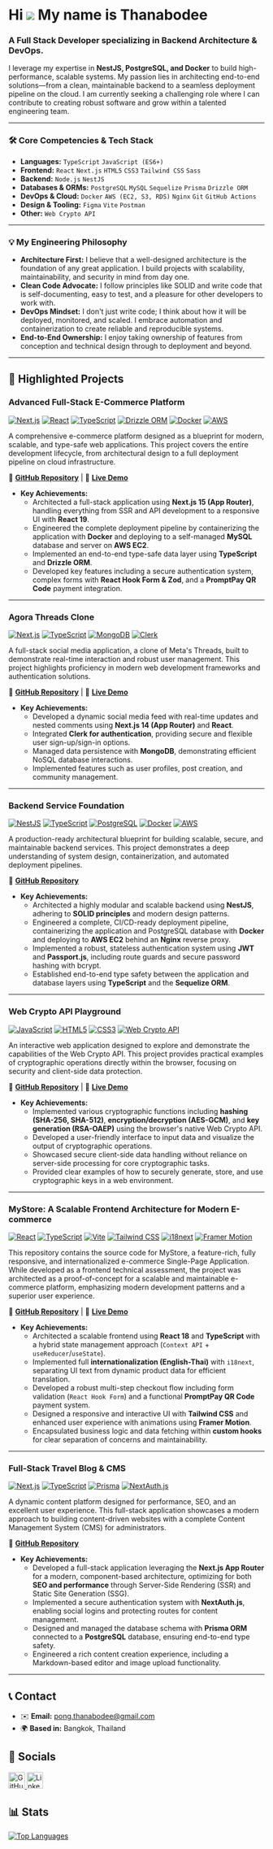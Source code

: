 # Hi ![](https://user-images.githubusercontent.com/18350557/176309783-0785949b-9127-417c-8b55-ab5a4333674e.gif) My name is Thanabodee

### A Full Stack Developer specializing in Backend Architecture & DevOps.

I leverage my expertise in **NestJS, PostgreSQL, and Docker** to build high-performance, scalable systems. My passion lies in architecting end-to-end solutions—from a clean, maintainable backend to a seamless deployment pipeline on the cloud. I am currently seeking a challenging role where I can contribute to creating robust software and grow within a talented engineering team.


---



### 🛠️ Core Competencies & Tech Stack

* **Languages:** `TypeScript` `JavaScript (ES6+)`
* **Frontend:** `React` `Next.js` `HTML5` `CSS3` `Tailwind CSS` `Sass`
* **Backend:** `Node.js` `NestJS`
* **Databases & ORMs:** `PostgreSQL` `MySQL` `Sequelize` `Prisma` `Drizzle ORM`
* **DevOps & Cloud:** `Docker` `AWS (EC2, S3, RDS)` `Nginx` `Git` `GitHub Actions`
* **Design & Tooling:** `Figma` `Vite` `Postman`
* **Other:** `Web Crypto API`


---



### 💡 My Engineering Philosophy

* **Architecture First:** I believe that a well-designed architecture is the foundation of any great application. I build projects with scalability, maintainability, and security in mind from day one.
* **Clean Code Advocate:** I follow principles like SOLID and write code that is self-documenting, easy to test, and a pleasure for other developers to work with.
* **DevOps Mindset:** I don't just write code; I think about how it will be deployed, monitored, and scaled. I embrace automation and containerization to create reliable and reproducible systems.
* **End-to-End Ownership:** I enjoy taking ownership of features from conception and technical design through to deployment and beyond.


---



## 📂 Highlighted Projects


### Advanced Full-Stack E-Commerce Platform

[![Next.js](https://img.shields.io/badge/Next.js-15-black?logo=next.js&style=for-the-badge)](https://nextjs.org/) [![React](https://img.shields.io/badge/React-19-61DAFB?logo=react&logoColor=black&style=for-the-badge)](https://react.dev/) [![TypeScript](https://img.shields.io/badge/TypeScript-5-3178C6?logo=typescript&style=for-the-badge)](https://www.typescriptlang.org/) [![Drizzle ORM](https://img.shields.io/badge/Drizzle-ORM-C5F74F?logo=drizzle&logoColor=black&style=for-the-badge)](https://orm.drizzle.team/) [![Docker](https://img.shields.io/badge/Docker-blue?logo=docker&style=for-the-badge)](https://www.docker.com/) [![AWS](https://img.shields.io/badge/AWS-EC2-FF9900?logo=amazon-aws&style=for-the-badge)](https://aws.amazon.com/ec2/)

A comprehensive e-commerce platform designed as a blueprint for modern, scalable, and type-safe web applications. This project covers the entire development lifecycle, from architectural design to a full deployment pipeline on cloud infrastructure.

🔗 **[GitHub Repository](https://github.com/Thanabodee-Pond/advanced-nextjs-app)** | 🚀 **[Live Demo](https://nextjs-ecom-thanabodee.vercel.app/)**

* **Key Achievements:**
    * Architected a full-stack application using **Next.js 15 (App Router)**, handling everything from SSR and API development to a responsive UI with **React 19**.
    * Engineered the complete deployment pipeline by containerizing the application with **Docker** and deploying to a self-managed **MySQL** database and server on **AWS EC2**.
    * Implemented an end-to-end type-safe data layer using **TypeScript** and **Drizzle ORM**.
    * Developed key features including a secure authentication system, complex forms with **React Hook Form & Zod**, and a **PromptPay QR Code** payment integration.


---



### Agora Threads Clone

[![Next.js](https://img.shields.io/badge/Next.js-14-black?logo=next.js&style=for-the-badge)](https://nextjs.org/) [![TypeScript](https://img.shields.io/badge/TypeScript-5-3178C6?logo=typescript&style=for-the-badge)](https://www.typescriptlang.org/) [![MongoDB](https://img.shields.io/badge/MongoDB-47A248?logo=mongodb&logoColor=white&style=for-the-badge)](https://www.mongodb.com/) [![Clerk](https://img.shields.io/badge/Clerk-Auth-6C47FF?logo=clerk&logoColor=white&style=for-the-badge)](https://clerk.com/)

A full-stack social media application, a clone of Meta's Threads, built to demonstrate real-time interaction and robust user management. This project highlights proficiency in modern web development frameworks and authentication solutions.

🔗 **[GitHub Repository](https://github.com/Thanabodee-Pond/agora-threads)** | 🚀 **[Live Demo](https://agora-threads-thanabodee.vercel.app/)**

* **Key Achievements:**
    * Developed a dynamic social media feed with real-time updates and nested comments using **Next.js 14 (App Router)** and **React**.
    * Integrated **Clerk for authentication**, providing secure and flexible user sign-up/sign-in options.
    * Managed data persistence with **MongoDB**, demonstrating efficient NoSQL database interactions.
    * Implemented features such as user profiles, post creation, and community management.


---



### Backend Service Foundation

[![NestJS](https://img.shields.io/badge/NestJS-Backend-EA2845?logo=nestjs&style=for-the-badge)](https://nestjs.com/) [![TypeScript](https://img.shields.io/badge/TypeScript-5-3178C6?logo=typescript&style=for-the-badge)](https://www.typescriptlang.org/) [![PostgreSQL](https://img.shields.io/badge/PostgreSQL-DB-4169E1?logo=postgresql&style=for-the-badge)](https://www.postgresql.org/) [![Docker](https://img.shields.io/badge/Docker-blue?logo=docker&style=for-the-badge)](https://www.docker.com/) [![AWS](https://img.shields.io/badge/AWS-EC2-FF9900?logo=amazon-aws&style=for-the-badge)](https://aws.amazon.com/ec2/)

A production-ready architectural blueprint for building scalable, secure, and maintainable backend services. This project demonstrates a deep understanding of system design, containerization, and automated deployment pipelines.

🔗 **[GitHub Repository](https://github.com/Thanabodee-Pond/Backend-Service-Foundation-NestJS-ORM-JWT)**

* **Key Achievements:**
    * Architected a highly modular and scalable backend using **NestJS**, adhering to **SOLID principles** and modern design patterns.
    * Engineered a complete, CI/CD-ready deployment pipeline, containerizing the application and PostgreSQL database with **Docker** and deploying to **AWS EC2** behind an **Nginx** reverse proxy.
    * Implemented a robust, stateless authentication system using **JWT** and **Passport.js**, including route guards and secure password hashing with bcrypt.
    * Established end-to-end type safety between the application and database layers using **TypeScript** and the **Sequelize ORM**.


---



### Web Crypto API Playground

[![JavaScript](https://img.shields.io/badge/JavaScript-F7DF1E?logo=javascript&logoColor=black&style=for-the-badge)](https://developer.mozilla.org/en-US/docs/Web/JavaScript) [![HTML5](https://img.shields.io/badge/HTML5-E34F26?logo=html5&logoColor=white&style=for-the-badge)](https://developer.mozilla.org/en-US/docs/Web/HTML) [![CSS3](https://img.shields.io/badge/CSS3-1572B6?logo=css3&logoColor=white&style=for-the-badge)](https://developer.mozilla.org/en-US/docs/Web/CSS) [![Web Crypto API](https://img.shields.io/badge/Web%20Crypto%20API-339933?logo=web-components&logoColor=white&style=for-the-badge)](https://developer.mozilla.org/en-US/docs/Web/API/Web_Crypto_API)

An interactive web application designed to explore and demonstrate the capabilities of the Web Crypto API. This project provides practical examples of cryptographic operations directly within the browser, focusing on security and client-side data protection.

🔗 **[GitHub Repository](https://github.com/Thanabodee-Pond/Web-Crypto-API)** | 🚀 **[Live Demo](https://web-crypto-api-thanabodee.vercel.app/)**

* **Key Achievements:**
    * Implemented various cryptographic functions including **hashing (SHA-256, SHA-512)**, **encryption/decryption (AES-GCM)**, and **key generation (RSA-OAEP)** using the browser's native Web Crypto API.
    * Developed a user-friendly interface to input data and visualize the output of cryptographic operations.
    * Showcased secure client-side data handling without reliance on server-side processing for core cryptographic tasks.
    * Provided clear examples of how to securely generate, store, and use cryptographic keys in a web environment.


---



### MyStore: A Scalable Frontend Architecture for Modern E-commerce

[![React](https://img.shields.io/badge/React-18-61DAFB?logo=react&logoColor=black&style=for-the-badge)](https://react.dev/) [![TypeScript](https://img.shields.io/badge/TypeScript-5-3178C6?logo=typescript&style=for-the-badge)](https://www.typescriptlang.org/) [![Vite](https://img.shields.io/badge/Vite-B73BFE?logo=vite&logoColor=FFD62E&style=for-the-badge)](https://vitejs.dev/) [![Tailwind CSS](https://img.shields.io/badge/Tailwind_CSS-38B2AC?logo=tailwindcss&logoColor=white&style=for-the-badge)](https://tailwindcss.com/) [![i18next](https://img.shields.io/badge/i18next-2DA44E?logo=i18next&logoColor=white&style=for-the-badge)](https://www.i18next.com/) [![Framer Motion](https://img.shields.io/badge/Framer%20Motion-0055FF?logo=framer&logoColor=white&style=for-the-badge)](https://www.framer.com/motion/)

This repository contains the source code for MyStore, a feature-rich, fully responsive, and internationalized e-commerce Single-Page Application. While developed as a frontend technical assessment, the project was architected as a proof-of-concept for a scalable and maintainable e-commerce platform, emphasizing modern development patterns and a superior user experience.

🔗 **[GitHub Repository](https://github.com/Thanabodee-Pond/online-store-vite-react)** | 🚀 **[Live Demo](https://online-store-pond.vercel.app/)**

* **Key Achievements:**
    * Architected a scalable frontend using **React 18** and **TypeScript** with a hybrid state management approach (`Context API` + `useReducer`/`useState`).
    * Implemented full **internationalization (English-Thai)** with `i18next`, separating UI text from dynamic product data for efficient translation.
    * Developed a robust multi-step checkout flow including form validation (`React Hook Form`) and a functional **PromptPay QR Code** payment system.
    * Designed a responsive and interactive UI with **Tailwind CSS** and enhanced user experience with animations using **Framer Motion**.
    * Encapsulated business logic and data fetching within **custom hooks** for clear separation of concerns and maintainability.


---



### Full-Stack Travel Blog & CMS

[![Next.js](https://img.shields.io/badge/Next.js-App_Router-black?logo=next.js&style=for-the-badge)](https://nextjs.org/) [![TypeScript](https://img.shields.io/badge/TypeScript-blue?logo=typescript&style=for-the-badge)](https://www.typescriptlang.org/) [![Prisma](https://img.shields.io/badge/Prisma-ORM-2D3748?logo=prisma&style=for-the-badge)](https://www.prisma.io/) [![NextAuth.js](https://img.shields.io/badge/NextAuth.js-Auth-333?logo=nextdotjs&style=for-the-badge)](https://next-auth.js.org/)

A dynamic content platform designed for performance, SEO, and an excellent user experience. This full-stack application showcases a modern approach to building content-driven websites with a complete Content Management System (CMS) for administrators.

🔗 **[GitHub Repository](https://github.com/Thanabodee-Pond/Blog-Travel-Next.js)**

* **Key Achievements:**
    * Developed a full-stack application leveraging the **Next.js App Router** for a modern, component-based architecture, optimizing for both **SEO and performance** through Server-Side Rendering (SSR) and Static Site Generation (SSG).
    * Implemented a secure authentication system with **NextAuth.js**, enabling social logins and protecting routes for content management.
    * Designed and managed the database schema with **Prisma ORM** connected to a **PostgreSQL** database, ensuring end-to-end type safety.
    * Engineered a rich content creation experience, including a Markdown-based editor and image upload functionality.


---


## 📞 Contact

* ✉️ **Email:** [pong.thanabodee@gmail.com](mailto:pong.thanabodee@gmail.com)
* 🌍 **Based in:** Bangkok, Thailand

## 🔗 Socials

<p align="left">
    <a href="https://www.github.com/Thanabodee-Pond" target="_blank" rel="noreferrer">
        <picture>
            <source media="(prefers-color-scheme: dark)" srcset="https://raw.githubusercontent.com/danielcranney/readme-generator/main/public/icons/socials/github-dark.svg" />
            <source media="(prefers-color-scheme: light)" srcset="https://raw.githubusercontent.com/danielcranney/readme-generator/main/public/icons/socials/github.svg" />
            <img src="https://raw.githubusercontent.com/danielcranney/readme-generator/main/public/icons/socials/github.svg" width="32" height="32" alt="GitHub"/>
        </picture>
    </a>
    <a href="https://www.linkedin.com/in/thanabodee-pongputhiana" target="_blank" rel="noreferrer">
        <picture>
            <source media="(prefers-color-scheme: dark)" srcset="https://raw.githubusercontent.com/danielcranney/readme-generator/main/public/icons/socials/linkedin-dark.svg" />
            <source media="(prefers-color-scheme: light)" srcset="https://raw.githubusercontent.com/danielcranney/readme-generator/main/public/icons/socials/linkedin.svg" />
            <img src="https://raw.githubusercontent.com/danielcranney/readme-generator/main/public/icons/socials/linkedin.svg" width="32" height="32" alt="LinkedIn"/>
        </picture>
    </a>
</p>

## 📊 Stats

<a href="https://github.com/Thanabodee-Pond" align="left"><img src="https://github-readme-stats.vercel.app/api/top-langs/?username=Thanabodee-Pond&langs_count=10&title_color=0891b2&text_color=ffffff&icon_color=0891b2&bg_color=1c1917&hide_border=true&locale=en&custom_title=Top%20Languages" alt="Top Languages" /></a>
